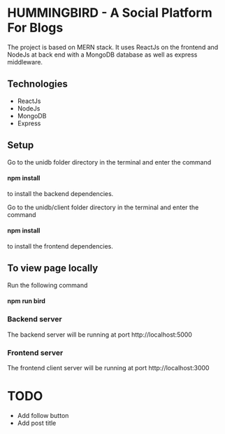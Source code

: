 # HUMMINGBIRD - A Social Platform For Blogs

The project is based on MERN stack. It uses ReactJs on the frontend and NodeJs at back end with a MongoDB database as well as express middleware.

## Technologies
* ReactJs
* NodeJs
* MongoDB
* Express

## Setup
Go to the unidb folder directory in the terminal and enter the command
#### npm install
to install the backend dependencies.

Go to the unidb/client folder directory in the terminal and enter the command
#### npm install
to install the frontend dependencies.

## To view page locally
Run the following command
#### npm run bird

### Backend server
The backend server will be running at port http://localhost:5000

### Frontend server
The frontend client server will be running at port http://localhost:3000

# TODO
* Add follow button
* Add post title
